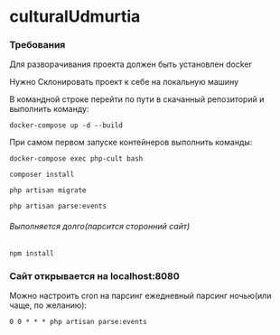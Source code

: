# culturalUdmurtia

### Требования
Для разворачивания проекта должен быть установлен docker

Нужно Склонировать проект к себе на локальную машину

В командной строке перейти по пути в скачанный репозиторий и выполнить команду:

```shell
docker-compose up -d --build
```

При самом первом запуске контейнеров выполнить команды:
```shell
docker-compose exec php-cult bash
```
```shell
composer install
```
```shell
php artisan migrate
```
```shell
php artisan parse:events
```
###### Выполняется долго(парсится сторонний сайт)
```shell
npm install
```

### Сайт открывается на localhost:8080

Можно настроить cron на парсинг ежедневный парсинг ночью(или чаще, по желанию):
```shell
0 0 * * * php artisan parse:events
```

